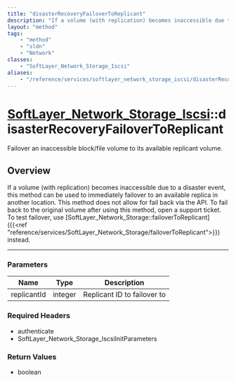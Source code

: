 ```yaml
---
title: "disasterRecoveryFailoverToReplicant"
description: "If a volume (with replication) becomes inaccessible due to a disaster event, this method can be used to immediately fail... "
layout: "method"
tags:
    - "method"
    - "sldn"
    - "Network"
classes:
    - "SoftLayer_Network_Storage_Iscsi"
aliases:
    - "/reference/services/softlayer_network_storage_iscsi/disasterRecoveryFailoverToReplicant"
---
```

# [SoftLayer_Network_Storage_Iscsi](/reference/services/SoftLayer_Network_Storage_Iscsi)::disasterRecoveryFailoverToReplicant

Failover an inaccessible block/file volume to its available replicant volume.


## Overview 
If a volume (with replication) becomes inaccessible due to a disaster event, this method can be used to immediately failover to an available replica in another location. This method does not allow for fail back via the API. To fail back to the original volume after using this method, open a support ticket. To test failover, use [SoftLayer_Network_Storage::failoverToReplicant]({{<ref "reference/services/SoftLayer_Network_Storage/failoverToReplicant">}}) instead. 

-----

### Parameters 
|Name | Type | Description |
| --- | --- | --- |
|replicantId| integer| Replicant ID to failover to|


### Required Headers
* authenticate
* SoftLayer_Network_Storage_IscsiInitParameters


### Return Values
* boolean




